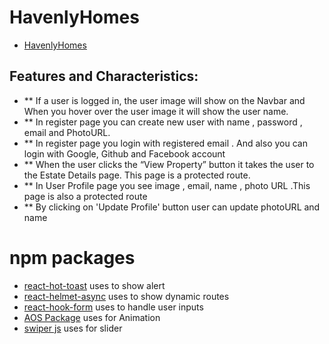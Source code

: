 # HavenlyHomes

- [HavenlyHomes](https://assignment9-b30a7.web.app/) 

## Features and Characteristics:
- ** If a user is logged in, the user image will show on the Navbar and When you hover over the user image it will show the user name.
- ** In register page you can create new user with name , password , email and PhotoURL.
- ** In register page you login with registered email . And also you can login with  Google, Github and Facebook account
- ** When the user clicks the “View Property” button it takes the user to the Estate Details page. This page is a protected route. 
- ** In User Profile page you see image , email, name , photo URL .This page is also a protected route
- **  By  clicking on 'Update Profile'  button user can update photoURL and name

# npm packages

- [react-hot-toast](https://react-hot-toast.com/) uses  to show alert 
- [react-helmet-async](https://www.npmjs.com/package/react-helmet-async) uses  to show dynamic routes
- [react-hook-form](https://react-hook-form.com/) uses  to handle user inputs 
- [AOS Package](https://michalsnik.github.io/aos/) uses  for Animation 
- [swiper js](https://swiperjs.com/) uses  for slider 
